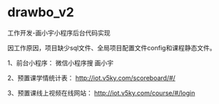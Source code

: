 # drawbo_v2
工作开发-画小宇小程序后台代码实现

因工作原因，项目缺少sql文件、全局项目配置文件config和课程静态文件。

1、前台小程序：
微信小程序搜 画小宇

2、预置课学情统计表：
http://iot.v5ky.com/scoreboard/#/

3、预置课线上视频在线网站：
http://iot.v5ky.com/course/#/login
